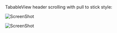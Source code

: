 
TabableView header scrolling with pull to stick style:



![ScreenShot](https://user-images.githubusercontent.com/15336778/32260202-616a59a0-beec-11e7-9362-c09178b575bd.png)



![ScreenShot](https://user-images.githubusercontent.com/15336778/32260209-655bb568-beec-11e7-86ae-06983e69a2c6.png)
